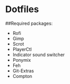 # Dotfiles

##Required packages:
- Rofi
- Gimp
- Scrot
- PlayerCtl
- Indicator sound switcher
- Ponymix
- Feh
- Git-Extras
- Compton